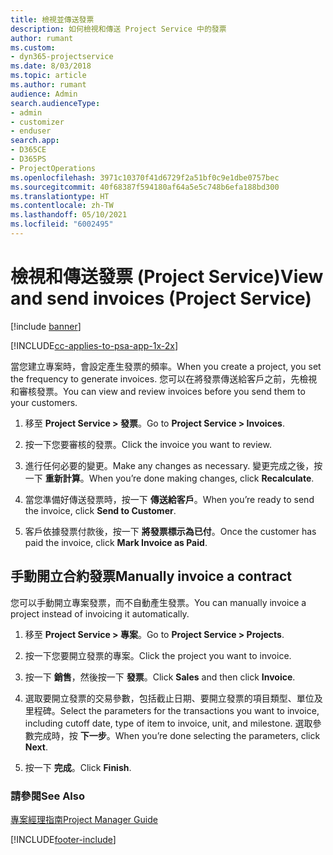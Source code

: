 ```yaml
---
title: 檢視並傳送發票
description: 如何檢視和傳送 Project Service 中的發票
author: rumant
ms.custom:
- dyn365-projectservice
ms.date: 8/03/2018
ms.topic: article
ms.author: rumant
audience: Admin
search.audienceType:
- admin
- customizer
- enduser
search.app:
- D365CE
- D365PS
- ProjectOperations
ms.openlocfilehash: 3971c10370f41d6729f2a51bf0c9e1dbe0757bec
ms.sourcegitcommit: 40f68387f594180af64a5e5c748b6efa188bd300
ms.translationtype: HT
ms.contentlocale: zh-TW
ms.lasthandoff: 05/10/2021
ms.locfileid: "6002495"
---
```

# <a name="view-and-send-invoices-project-service"></a><span data-ttu-id="ad5ae-103">檢視和傳送發票 (Project Service)</span><span class="sxs-lookup"><span data-stu-id="ad5ae-103">View and send invoices (Project Service)</span></span>

[!include [banner](../includes/psa-now-project-operations.md)]

[!INCLUDE[cc-applies-to-psa-app-1x-2x](../includes/cc-applies-to-psa-app-1x-2x.md)]

<span data-ttu-id="ad5ae-104">當您建立專案時，會設定產生發票的頻率。</span><span class="sxs-lookup"><span data-stu-id="ad5ae-104">When you create a project, you set the frequency to generate invoices.</span></span> <span data-ttu-id="ad5ae-105">您可以在將發票傳送給客戶之前，先檢視和審核發票。</span><span class="sxs-lookup"><span data-stu-id="ad5ae-105">You can view and review invoices before you send them to your customers.</span></span>  
  
1.  <span data-ttu-id="ad5ae-106">移至 **Project Service > 發票**。</span><span class="sxs-lookup"><span data-stu-id="ad5ae-106">Go to **Project Service > Invoices**.</span></span>  
  
2.  <span data-ttu-id="ad5ae-107">按一下您要審核的發票。</span><span class="sxs-lookup"><span data-stu-id="ad5ae-107">Click the invoice you want to review.</span></span>  
  
3.  <span data-ttu-id="ad5ae-108">進行任何必要的變更。</span><span class="sxs-lookup"><span data-stu-id="ad5ae-108">Make any changes as necessary.</span></span> <span data-ttu-id="ad5ae-109">變更完成之後，按一下 **重新計算**。</span><span class="sxs-lookup"><span data-stu-id="ad5ae-109">When you’re done making changes, click **Recalculate**.</span></span>  
  
4.  <span data-ttu-id="ad5ae-110">當您準備好傳送發票時，按一下 **傳送給客戶**。</span><span class="sxs-lookup"><span data-stu-id="ad5ae-110">When you’re ready to send the invoice, click **Send to Customer**.</span></span>  
  
5.  <span data-ttu-id="ad5ae-111">客戶依據發票付款後，按一下 **將發票標示為已付**。</span><span class="sxs-lookup"><span data-stu-id="ad5ae-111">Once the customer has paid the invoice, click **Mark Invoice as Paid**.</span></span>  
  
## <a name="manually-invoice-a-contract"></a><span data-ttu-id="ad5ae-112">手動開立合約發票</span><span class="sxs-lookup"><span data-stu-id="ad5ae-112">Manually invoice a contract</span></span>  
 <span data-ttu-id="ad5ae-113">您可以手動開立專案發票，而不自動產生發票。</span><span class="sxs-lookup"><span data-stu-id="ad5ae-113">You can manually invoice a project instead of invoicing it automatically.</span></span>  
  
1.  <span data-ttu-id="ad5ae-114">移至 **Project Service > 專案**。</span><span class="sxs-lookup"><span data-stu-id="ad5ae-114">Go to **Project Service > Projects**.</span></span>  
  
2.  <span data-ttu-id="ad5ae-115">按一下您要開立發票的專案。</span><span class="sxs-lookup"><span data-stu-id="ad5ae-115">Click the project you want to invoice.</span></span>  
  
3.  <span data-ttu-id="ad5ae-116">按一下 **銷售**，然後按一下 **發票**。</span><span class="sxs-lookup"><span data-stu-id="ad5ae-116">Click **Sales** and then click **Invoice**.</span></span>  
  
4.  <span data-ttu-id="ad5ae-117">選取要開立發票的交易參數，包括截止日期、要開立發票的項目類型、單位及里程碑。</span><span class="sxs-lookup"><span data-stu-id="ad5ae-117">Select the parameters for the transactions you want to invoice, including cutoff date, type of item to invoice, unit, and milestone.</span></span> <span data-ttu-id="ad5ae-118">選取參數完成時，按 **下一步**。</span><span class="sxs-lookup"><span data-stu-id="ad5ae-118">When you’re done selecting the parameters, click **Next**.</span></span>  
  
5.  <span data-ttu-id="ad5ae-119">按一下 **完成**。</span><span class="sxs-lookup"><span data-stu-id="ad5ae-119">Click **Finish**.</span></span>  
  
### <a name="see-also"></a><span data-ttu-id="ad5ae-120">請參閱</span><span class="sxs-lookup"><span data-stu-id="ad5ae-120">See Also</span></span>  
 [<span data-ttu-id="ad5ae-121">專案經理指南</span><span class="sxs-lookup"><span data-stu-id="ad5ae-121">Project Manager Guide</span></span>](../psa/project-manager-guide.md)


[!INCLUDE[footer-include](../includes/footer-banner.md)]